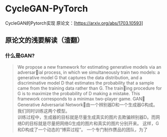 # CycleGAN-PyTorch  

CycleGAN的Pytorch实现 原论文：[https://arxiv.org/abs/1703.10593]  

## 原论文的浅要解读（渣翻）  
### 什么是GAN?  
>We propose a new framework for estimating generative models via an adversarial process, in which we simultaneously train two models: a generative model G
>that captures the data distribution, and a discriminative model D that estimates
>the probability that a sample came from the training data rather than G. The training procedure for G is to maximize the probability of D making a mistake. This
>framework corresponds to a minimax two-player game.
>GAN：Generative Adversarial Network，由一个辨别器D和一个生成器G构成。我们同时训练这两个模型。  
训练过程中，生成器的目标就是尽量生成真实的图片去欺骗辨别器D。而网络D的目标就是尽量把网络G生成的图片和真实的图片分别开来。
这样，G和D构成了一个动态的“博弈过程”。
一个专门制作赝品的团队，为了



